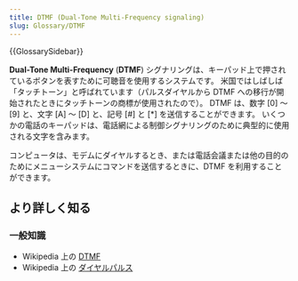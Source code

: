 ```yaml
---
title: DTMF (Dual-Tone Multi-Frequency signaling)
slug: Glossary/DTMF
---
```


{{GlossarySidebar}}

**Dual-Tone Multi-Frequency** (**DTMF**) シグナリングは、キーパッド上で押されているボタンを表すために可聴音を使用するシステムです。 米国ではしばしば「タッチトーン」と呼ばれています（パルスダイヤルから DTMF への移行が開始されたときにタッチトーンの商標が使用されたので）。 DTMF は、数字 \[0] 〜 \[9] と、文字 \[A] 〜 \[D] と、記号 \[#] と \[\*] を送信することができます。 いくつかの電話のキーパッドは、電話網による制御シグナリングのために典型的に使用される文字を含みます。

コンピュータは、モデムにダイヤルするとき、または電話会議または他の目的のためにメニューシステムにコマンドを送信するときに、DTMF を利用することができます。

## より詳しく知る

### 一般知識

- Wikipedia 上の [DTMF](https://ja.wikipedia.org/wiki/DTMF)
- Wikipedia 上の [ダイヤルパルス](https://ja.wikipedia.org/wiki/ダイヤルパルス)
